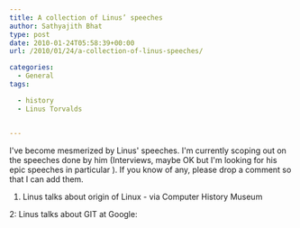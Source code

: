 ```yaml
---
title: A collection of Linus’ speeches
author: Sathyajith Bhat
type: post
date: 2010-01-24T05:58:39+00:00
url: /2010/01/24/a-collection-of-linus-speeches/

categories:
  - General
tags:

  - history
  - Linus Torvalds


---
```

I've become mesmerized by Linus' speeches. I'm currently scoping out on the speeches done by him (Interviews, maybe OK but I'm looking for his epic speeches in particular ). If you know of any, please drop a comment so that I can add them.




  
1. Linus talks about origin of Linux - via Computer History Museum
  


2: Linus talks about GIT at Google:
